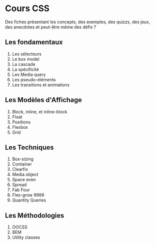 Cours CSS
======

Des fiches présentant les concepts, des exemples, des quizzs, des jeux, des anecdotes et peut-être même des défis ?


Les fondamentaux
------

1. Les sélecteurs
2. Le box model
3. La cascade
4. La spécificité
5. Les Media query
6. Les pseudo-éléments
7. Les transitions et animations

Les Modèles d'Affichage
------

1. Block, inline, et inline-block
2. Float
3. Positions
4. Flexbox
5. Grid

Les Techniques
------

1. Box-sizing 
2. Container
3. Clearfix
4. Media object
5. Space even
5. Spread
6. Fab Four
7. Flex-grow 9999
8. Quantity Queries

Les Méthodologies
------

1. OOCSS
2. BEM
3. Utility classes
